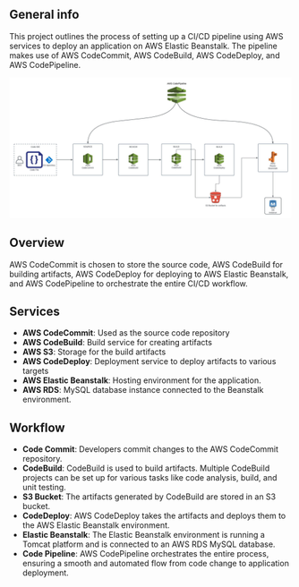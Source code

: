 ## General info

This project outlines the process of setting up a CI/CD pipeline using AWS services to deploy an application on AWS Elastic Beanstalk. The pipeline makes use of AWS CodeCommit, AWS CodeBuild, AWS CodeDeploy, and AWS CodePipeline.

![Pipeline](src/CICD-AWS-Diagram.jpeg)

## Overview
AWS CodeCommit is chosen to store the  source code, AWS CodeBuild for building artifacts, AWS CodeDeploy for deploying to AWS Elastic Beanstalk, and AWS CodePipeline to orchestrate the entire CI/CD workflow.

## Services
 - **AWS CodeCommit**: Used as the source code repository
 - **AWS CodeBuild**: Build service for creating artifacts
 - **AWS S3**: Storage for the build artifacts
 - **AWS CodeDeploy**: Deployment service to deploy artifacts to various targets
 - **AWS Elastic Beanstalk**: Hosting environment for the application.
 - **AWS RDS**: MySQL database instance connected to the Beanstalk environment.

## Workflow

  - **Code Commit**: Developers commit changes to the AWS CodeCommit repository.
  - **CodeBuild**: CodeBuild is used to build artifacts. Multiple CodeBuild projects can be set up for various tasks like code analysis, build, and unit testing.
  - **S3 Bucket**: The artifacts generated by CodeBuild are stored in an S3 bucket.
  - **CodeDeploy**: AWS CodeDeploy takes the artifacts and deploys them to the AWS Elastic Beanstalk environment.
  - **Elastic Beanstalk**: The Elastic Beanstalk environment is running a Tomcat platform and is connected to an AWS RDS MySQL database.
  - **Code Pipeline**: AWS CodePipeline orchestrates the entire process, ensuring a smooth and automated flow from code change to application deployment.



